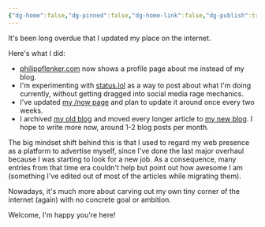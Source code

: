 ```yaml
---
{"dg-home":false,"dg-pinned":false,"dg-home-link":false,"dg-publish":true,"type":"post","disabled rules":["header-increment","yaml-title","yaml-title-alias","file-name-heading"],"title":"Updating my Web Presence","dg-permalink":"updating-my-web-presence/","created-date":"2024-03-30T10:39:29","aliases":["Updating my Web Presence"],"linter-yaml-title-alias":"Updating my Web Presence","updated-date":"2025-05-05T17:44:28","tags":["personal"],"dg-path":"updating-my-web-presence.md","permalink":"/updating-my-web-presence/","dgPassFrontmatter":true,"created":"2024-03-30T10:39:29","updated":"2025-05-05T17:44:28"}
---
```



It's been long overdue that I updated my place on the internet.

Here's what I did:
- [philippflenker.com](https://philippflenker.com) now shows a profile page about me instead of my blog.
- I'm experimenting with [status.lol](https://status.lol/) as a way to post about what I'm doing currently, without getting dragged into social media rage mechanics.
- I've updated [my /now page](https://philippflenker.com/now) and plan to update it around once every two weeks.
- I archived [my old blog](https://archive.flenker.blog) and moved every longer article to [my new blog](https://flenker.blog). I hope to write more now, around 1-2 blog posts per month.

The big mindset shift behind this is that I used to regard my web presence as a platform to advertise myself, since I've done the last major overhaul because I was starting to look for a new job. As a consequence, many entries from that time era couldn't help but point out how awesome I am (something I've edited out of most of the articles while migrating them).

Nowadays, it's much more about carving out my own tiny corner of the internet (again) with no concrete goal or ambition.

Welcome, I'm happy you're here!
